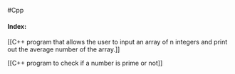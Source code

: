 #Cpp
#### Index:

[[C++ program that allows the user to input an array of n integers and print out the average number of the array.]]

[[C++ program to check if a number is prime or not]]